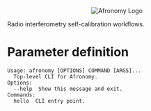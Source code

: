 <p align="center">
  <img src="https://github.com/user-attachments/assets/89d891f8-985f-4436-b734-19e7a8e43f9e" alt="Afronomy Logo">
</p>

Radio interferometry self-calibration workflows.


# Parameter definition

```
Usage: afronomy [OPTIONS] COMMAND [ARGS]...
  Top-level CLI for Afronomy.
Options:
  --help  Show this message and exit.
Commands:
  hello  CLI entry point.
```
